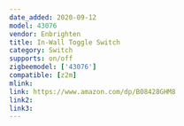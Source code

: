 ```yaml
---
date_added: 2020-09-12
model: 43076
vendor: Enbrighten
title: In-Wall Toggle Switch
category: Switch
supports: on/off
zigbeemodel: ['43076']
compatible: [z2m]
mlink: 
link: https://www.amazon.com/dp/B08428GHM8
link2: 
link3: 
---
```


